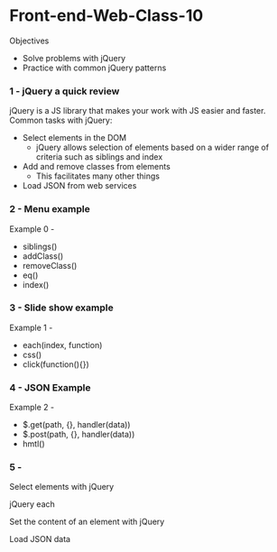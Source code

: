 # Front-end-Web-Class-10

Objectives 

- Solve problems with jQuery
- Practice with common jQuery patterns


### 1 - jQuery a quick review

jQuery is a JS library that makes your work with JS easier and 
faster. Common tasks with jQuery: 

- Select elements in the DOM
    - jQuery allows selection of elements based on a wider range 
    of criteria such as siblings and index
- Add and remove classes from elements
    - This facilitates many other things
- Load JSON from web services

### 2 - Menu example 

Example 0 - 

- siblings()
- addClass()
- removeClass()
- eq()
- index()

### 3 - Slide show example

Example 1 -

- each(index, function)
- css()
- click(function(){})

### 4 - JSON Example 

Example 2 - 

- $.get(path, {}, handler(data))
- $.post(path, {}, handler(data))
- hmtl()

### 5 - 




Select elements with jQuery

jQuery each

Set the content of an element with jQuery

Load JSON data




